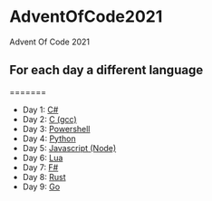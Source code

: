 # AdventOfCode2021
Advent Of Code 2021

## For each day a different language
=======
 - Day 1: [C#](Day1)
 - Day 2: [C (gcc)](Day2)
 - Day 3: [Powershell](Day3)
 - Day 4: [Python](Day4)
 - Day 5: [Javascript (Node)](Day5)
 - Day 6: [Lua](Day6)
 - Day 7: [F#](Day7)
 - Day 8: [Rust](Day8)
 - Day 9: [Go](Day9)
